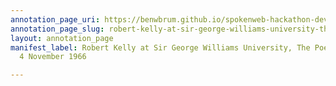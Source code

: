 ```yaml
---
annotation_page_uri: https://benwbrum.github.io/spokenweb-hackathon-development/annotations/robert-kelly-at-sir-george-williams-university-the-poetry-series-4-november-1966-canvas-1-robert-kelly.json
annotation_page_slug: robert-kelly-at-sir-george-williams-university-the-poetry-series-4-november-1966-canvas-1-robert-kelly
layout: annotation_page
manifest_label: Robert Kelly at Sir George Williams University, The Poetry Series,
  4 November 1966

---
```

